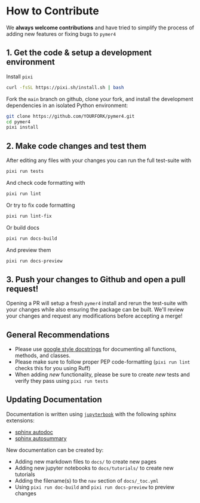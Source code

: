 # How to Contribute

We **always welcome contributions** and have tried to simplify the process of adding new features or fixing bugs to `pymer4`

## 1. Get the code & setup a development environment

Install `pixi`

```bash
curl -fsSL https://pixi.sh/install.sh | bash
```

Fork the `main` branch on github, clone your fork, and install the development dependencies in an isolated Python environment:

  ```bash
  git clone https://github.com/YOURFORK/pymer4.git
  cd pymer4
  pixi install
  ```
## 2. Make code changes and test them

After editing any files with your changes you can run the full test-suite with 

```bash
pixi run tests
```

And check code formatting with

```bash
pixi run lint
```

Or try to fix code formatting

```bash
pixi run lint-fix
```

Or build docs

```bash
pixi run docs-build
```

And preview them

```bash
pixi run docs-preview
```

## 3. Push your changes to Github and open a pull request!

Opening a PR will setup a fresh `pymer4` install and rerun the test-suite with your changes while also ensuring the package can be built. We'll review your changes and request any modifications before accepting a merge!

## General Recommendations

- Please use [google style docstrings](https://sphinxcontrib-napoleon.readthedocs.io/en/latest/example_google.html/) for documenting all functions, methods, and classes.
- Please make sure to follow proper PEP code-formatting (`pixi run lint` checks this for you using Ruff)
- When adding *new* functionality, please be sure to create *new* tests and verify they pass using `pixi run tests`

## Updating Documentation

Documentation is written using [`jupyterbook`](https://jupyterbook.org/en/stable/intro.html) with the following sphinx extensions:
- [sphinx autodoc](https://www.sphinx-doc.org/en/master/usage/extensions/autodoc.html)
- [sphinx autosummary](https://www.sphinx-doc.org/en/master/usage/extensions/autosummary.html)

New documentation can be created by:

- Adding new markdown files to `docs/` to create new pages
- Adding new jupyter notebooks to `docs/tutorials/` to create new tutorials
- Adding the filename(s) to the `nav` section of `docs/_toc.yml`
- Using `pixi run doc-build` and `pixi run docs-preview` to preview changes
